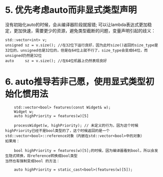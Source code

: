 <!--
 * @Author: Clark
 * @Email: haixuanwoTxh@gmail.com
 * @Date: 2024-11-15 10:04:29
 * @LastEditors: Clark
 * @LastEditTime: 2024-11-15 10:09:50
 * @Description: file content
-->

# 5. 优先考虑auto而非显式类型声明

没有初始化auto的时候，会从编译器阶段就报错;
可以让lambda表达式更加稳定，更加快速，需要更少的资源，避免类型截断的问题，变量声明引起的歧义：

```
std::vector<int> v;
unsigned sz = v.size(); //在32位下运行良好，因为此时size()返回的size_type是32位的，unsigned也是32位的，但是在64位上就不行了，size_type会变成64位，而unsigned仍然是32位
auto     sz = v.size(); //在64位机器上仍然表现良好
```

# 6. auto推导若非己愿，使用显式类型初始化惯用法

```
    std::vector<bool> features(const Widget& w);
    Widget w;
    auto highPriority = features(w)[5]

    processWidget(w, highPriority); // 未定义的行为，因为这个时候highPriority已经不是bool类型的了，这个时候返回的是一个std::vector<bool>::reference对象（内嵌在std::vector<bool>中的对象）
如果用：

    bool highPriority = features(w)[5];的时候，因为编译器看到bool，所以会发生隐式转换，将reference转换成bool类型
当然也有强制变成bool 的方法：

    auto highPriority = static_cast<bool>(features(w)[5]);
```

